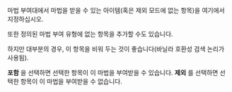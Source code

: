 마법 부여대에서 마법을 받을 수 있는 아이템(혹은 제외 모드에 없는 항목)을 여기에서 지정하십시오.

또한 정의된 마법 부여 유형에 없는 항목을 추가할 수도 있습니다.

하지만 대부분의 경우, 이 항목을 비워 두는 것이 좋습니다(바닐라 호환성 검색 논리가 사용됨).

**포함** 을 선택하면 선택한 항목이 이 마법을 부여받을 수 있습니다. **제외** 를 선택하면 선택한 항목이 이 마법을 부여받을 수 없습니다.
